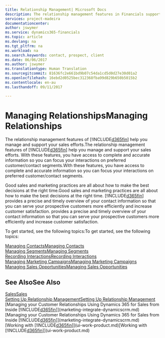 ```yaml
---
title: Relationship Management| Microsoft Docs
description: The relationship management features in Financials support your sales efforts and let you access information about contacts and prospects so you can serve customers efficiently.
services: project-madeira
documentationcenter: 
author: jswymer
ms.service: dynamics365-financials
ms.topic: article
ms.devlang: na
ms.tgt_pltfrm: na
ms.workload: na
ms.search.keywords: contact, prospect, client
ms.date: 06/06/2017
ms.author: jswymer
ms.translationtype: Human Translation
ms.sourcegitcommit: 81636fc2e661bd9b07c54da1cd5d0d27e30d01a2
ms.openlocfilehash: 16ebd2d0525bec312368fba99d829b650b5015b2
ms.contentlocale: en-au
ms.lasthandoff: 09/11/2017

---
```

# <a name="managing-relationships"></a><span data-ttu-id="cceae-103">Managing Relationships</span><span class="sxs-lookup"><span data-stu-id="cceae-103">Managing Relationships</span></span>
<span data-ttu-id="cceae-104">The relationship management features of [!INCLUDE[d365fin](includes/d365fin_md.md)] help you manage and support your sales efforts.</span><span class="sxs-lookup"><span data-stu-id="cceae-104">The relationship management features of [!INCLUDE[d365fin](includes/d365fin_md.md)] help you manage and support your sales efforts.</span></span> <span data-ttu-id="cceae-105">With these features, you have access to complete and accurate information so you can focus your interactions on preferred customer/contact segments.</span><span class="sxs-lookup"><span data-stu-id="cceae-105">With these features, you have access to complete and accurate information so you can focus your interactions on preferred customer/contact segments.</span></span>

<span data-ttu-id="cceae-106">Good sales and marketing practices are all about how to make the best decisions at the right time.</span><span class="sxs-lookup"><span data-stu-id="cceae-106">Good sales and marketing practices are all about how to make the best decisions at the right time.</span></span> [!INCLUDE[d365fin](includes/d365fin_md.md)]<span data-ttu-id="cceae-107"> provides a precise and timely overview of your contact information so that you can serve your prospective customers more efficiently and increase customer satisfaction.</span><span class="sxs-lookup"><span data-stu-id="cceae-107"> provides a precise and timely overview of your contact information so that you can serve your prospective customers more efficiently and increase customer satisfaction.</span></span>

<span data-ttu-id="cceae-108">To get started, see the following topics:</span><span class="sxs-lookup"><span data-stu-id="cceae-108">To get started, see the following topics:</span></span>

[<span data-ttu-id="cceae-109">Managing Contacts</span><span class="sxs-lookup"><span data-stu-id="cceae-109">Managing Contacts</span></span>](marketing-contacts.md)  
[<span data-ttu-id="cceae-110">Managing Segments</span><span class="sxs-lookup"><span data-stu-id="cceae-110">Managing Segments</span></span>](marketing-segments.md)  
[<span data-ttu-id="cceae-111">Recording Interactions</span><span class="sxs-lookup"><span data-stu-id="cceae-111">Recording Interactions</span></span>](marketing-interactions.md)  
[<span data-ttu-id="cceae-112">Managing Marketing Campaigns</span><span class="sxs-lookup"><span data-stu-id="cceae-112">Managing Marketing Campaigns</span></span>](marketing-campaigns.md)  
[<span data-ttu-id="cceae-113">Managing Sales Opportunities</span><span class="sxs-lookup"><span data-stu-id="cceae-113">Managing Sales Opportunities</span></span>](marketing-manage-sales-opportunities.md)

## <a name="see-also"></a><span data-ttu-id="cceae-114">See Also</span><span class="sxs-lookup"><span data-stu-id="cceae-114">See Also</span></span>
[<span data-ttu-id="cceae-115">Sales</span><span class="sxs-lookup"><span data-stu-id="cceae-115">Sales</span></span>](sales-manage-sales.md)  
[<span data-ttu-id="cceae-116">Setting Up Relationship Management</span><span class="sxs-lookup"><span data-stu-id="cceae-116">Setting Up Relationship Management</span></span>](marketing-setup-marketing.md)  
<span data-ttu-id="cceae-117">[Managing your Customer Relationships Using Dynamics 365 for Sales from Inside [!INCLUDE[d365fin](includes/d365fin_md.md)]](marketing-integrate-dynamicscrm.md)</span><span class="sxs-lookup"><span data-stu-id="cceae-117">[Managing your Customer Relationships Using Dynamics 365 for Sales from Inside [!INCLUDE[d365fin](includes/d365fin_md.md)]](marketing-integrate-dynamicscrm.md)</span></span>  
<span data-ttu-id="cceae-118">[Working with [!INCLUDE[d365fin](includes/d365fin_md.md)]](ui-work-product.md)</span><span class="sxs-lookup"><span data-stu-id="cceae-118">[Working with [!INCLUDE[d365fin](includes/d365fin_md.md)]](ui-work-product.md)</span></span>  


